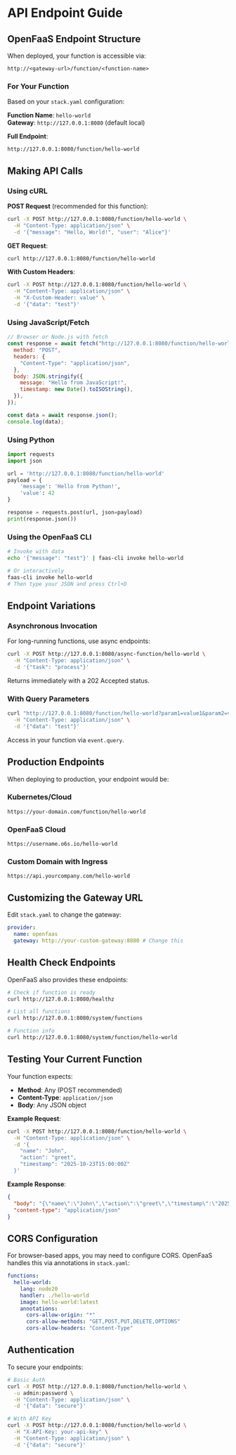 # API Endpoint Guide

## OpenFaaS Endpoint Structure

When deployed, your function is accessible via:

```
http://<gateway-url>/function/<function-name>
```

### For Your Function

Based on your `stack.yaml` configuration:

**Function Name**: `hello-world`  
**Gateway**: `http://127.0.0.1:8080` (default local)

**Full Endpoint**:

```
http://127.0.0.1:8080/function/hello-world
```

## Making API Calls

### Using cURL

**POST Request** (recommended for this function):

```bash
curl -X POST http://127.0.0.1:8080/function/hello-world \
  -H "Content-Type: application/json" \
  -d '{"message": "Hello, World!", "user": "Alice"}'
```

**GET Request**:

```bash
curl http://127.0.0.1:8080/function/hello-world
```

**With Custom Headers**:

```bash
curl -X POST http://127.0.0.1:8080/function/hello-world \
  -H "Content-Type: application/json" \
  -H "X-Custom-Header: value" \
  -d '{"data": "test"}'
```

### Using JavaScript/Fetch

```javascript
// Browser or Node.js with fetch
const response = await fetch("http://127.0.0.1:8080/function/hello-world", {
  method: "POST",
  headers: {
    "Content-Type": "application/json",
  },
  body: JSON.stringify({
    message: "Hello from JavaScript!",
    timestamp: new Date().toISOString(),
  }),
});

const data = await response.json();
console.log(data);
```

### Using Python

```python
import requests
import json

url = 'http://127.0.0.1:8080/function/hello-world'
payload = {
    'message': 'Hello from Python!',
    'value': 42
}

response = requests.post(url, json=payload)
print(response.json())
```

### Using the OpenFaaS CLI

```bash
# Invoke with data
echo '{"message": "test"}' | faas-cli invoke hello-world

# Or interactively
faas-cli invoke hello-world
# Then type your JSON and press Ctrl+D
```

## Endpoint Variations

### Asynchronous Invocation

For long-running functions, use async endpoints:

```bash
curl -X POST http://127.0.0.1:8080/async-function/hello-world \
  -H "Content-Type: application/json" \
  -d '{"task": "process"}'
```

Returns immediately with a 202 Accepted status.

### With Query Parameters

```bash
curl "http://127.0.0.1:8080/function/hello-world?param1=value1&param2=value2" \
  -H "Content-Type: application/json" \
  -d '{"data": "test"}'
```

Access in your function via `event.query`.

## Production Endpoints

When deploying to production, your endpoint would be:

### Kubernetes/Cloud

```
https://your-domain.com/function/hello-world
```

### OpenFaaS Cloud

```
https://username.o6s.io/hello-world
```

### Custom Domain with Ingress

```
https://api.yourcompany.com/hello-world
```

## Customizing the Gateway URL

Edit `stack.yaml` to change the gateway:

```yaml
provider:
  name: openfaas
  gateway: http://your-custom-gateway:8080 # Change this
```

## Health Check Endpoints

OpenFaaS also provides these endpoints:

```bash
# Check if function is ready
curl http://127.0.0.1:8080/healthz

# List all functions
curl http://127.0.0.1:8080/system/functions

# Function info
curl http://127.0.0.1:8080/system/function/hello-world
```

## Testing Your Current Function

Your function expects:

- **Method**: Any (POST recommended)
- **Content-Type**: `application/json`
- **Body**: Any JSON object

**Example Request**:

```bash
curl -X POST http://127.0.0.1:8080/function/hello-world \
  -H "Content-Type: application/json" \
  -d '{
    "name": "John",
    "action": "greet",
    "timestamp": "2025-10-23T15:00:00Z"
  }'
```

**Example Response**:

```json
{
  "body": "{\"name\":\"John\",\"action\":\"greet\",\"timestamp\":\"2025-10-23T15:00:00Z\"}",
  "content-type": "application/json"
}
```

## CORS Configuration

For browser-based apps, you may need to configure CORS. OpenFaaS handles this via annotations in `stack.yaml`:

```yaml
functions:
  hello-world:
    lang: node20
    handler: ./hello-world
    image: hello-world:latest
    annotations:
      cors-allow-origin: "*"
      cors-allow-methods: "GET,POST,PUT,DELETE,OPTIONS"
      cors-allow-headers: "Content-Type"
```

## Authentication

To secure your endpoints:

```bash
# Basic Auth
curl -X POST http://127.0.0.1:8080/function/hello-world \
  -u admin:password \
  -H "Content-Type: application/json" \
  -d '{"data": "secure"}'

# With API Key
curl -X POST http://127.0.0.1:8080/function/hello-world \
  -H "X-API-Key: your-api-key" \
  -H "Content-Type: application/json" \
  -d '{"data": "secure"}'
```
